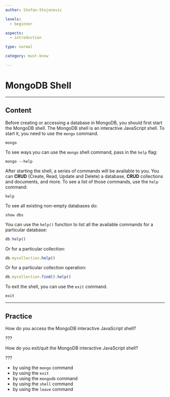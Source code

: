 ```yaml
---
author: Stefan-Stojanovic

levels:
  - beginner

aspects:
  - introduction

type: normal

category: must-know

---
```

# MongoDB Shell
---
## Content

Before creating or accessing a database in MongoDB, you should first start the MongoDB shell. The MongoDB shell is an interactive JavaScript shell. To start it, you need to use the `mongo` command.

```shell
mongo
```

To see ways you can use the `mongo` shell command, pass in the `help` flag:

```shell
mongo --help
```

After starting the shell, a series of commands will be available to you. You can **CRUD** (Create, Read, Update and Delete) a database, **CRUD** collections and documents, and more. To see a list of those commands, use the `help` command:

```shell
help
```

To see all existing non-empty databases do:

```shell
show dbs
```

You can use the `help()` function to list all the available commands for a particular database:

```javascript
db.help()
```

Or for a particular collection:

```javascript
db.mycollection.help()
```

Or for a particular collection operation:

```javascript
db.mycollection.find().help()
```

To exit the shell, you can use the `exit` command.

```shell
exit
```

---
## Practice

How do you access the MongoDB interactive JavaScript shell?

???

How do you exit/quit the MongoDB interactive JavaScript shell?

???

* by using the `mongo` command
* by using the `exit`
* by using the `mongodb` command
* by using the `shell` command
* by using the `leave` command
